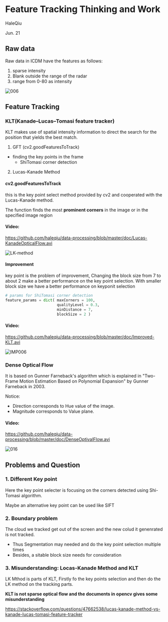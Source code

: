 # Feature Tracking Thinking and Work

HaleQiu

Jun. 21

## Raw data

Raw data in ICDM have the features as follows:

1. sparse intensity
2. Blank outside the range of the radar
3. range from 0-80 as intensity

![006](006.png)

## Feature Tracking

### KLT(Kanade–Lucas–Tomasi feature tracker)

KLT makes use of spatial intensity information to direct the search for the position that yields the best match.

1. GFT (cv2.goodFeaturesToTrack) 

* finding the key points in the frame 
  * ShiTomasi corner detection

2. Lucas-Kanade Method

#### cv2.goodFeaturesToTrack

this is the key point select method provided by cv2 and cooperated with the Lucas-Kanade method.

The function finds the most **prominent corners** in the image or in the specified image region
#### Video:
https://github.com/haleqiu/data-processing/blob/master/doc/Lucas-KanadeOpticalFlow.avi

![LK-method](LK-method.png)

#### Improvement

key point is the problem of improvement, Changing the block size from 7 to about 2 make a better performance on the key point selection.
With smaller block size we have a better performance on keyponit selection

```python
# params for ShiTomasi corner detection
feature_params = dict( maxCorners = 100,
                       qualityLevel = 0.3,
                       minDistance = 7,
                       blockSize = 2 )
```
#### Video:
https://github.com/haleqiu/data-processing/blob/master/doc/Improved-KLT.avi

![IMP006](IMP006.png)



### Dense Optical Flow

It is based on Gunner Farneback's algorithm which is explained in "Two-Frame Motion Estimation Based on Polynomial Expansion" by Gunner Farneback in 2003.

Notice:

* Direction corresponds to Hue value of the image. 
* Magnitude corresponds to Value plane.
#### Video:
https://github.com/haleqiu/data-processing/blob/master/doc/DenseOptivalFlow.avi

![016](016.png)





## Problems and Question

### 1. Different Key point

Here the key point selecter is focusing on the corners detected using Shi-Tomasi algorithm.

Maybe an alternative key point can be used like SIFT

### 2. Boundary problem

The cloud we tracked get out of the screen and the new colud it genenrated is not tracked.

* Thus Segmentation may needed and do the key point selection multiple times
* Besides, a sitable block size needs for consideration

### 3. Misunderstanding: Locas-Kanade Method and KLT 

LK Mthod is parts of KLT, Firstly fo the key points selection and then do the LK method on the tracking parts.

**KLT is not sparse optical flow and the documents in opencv gives some misunderstanding** 

https://stackoverflow.com/questions/47662538/lucas-kanade-method-vs-kanade-lucas-tomasi-feature-tracker





